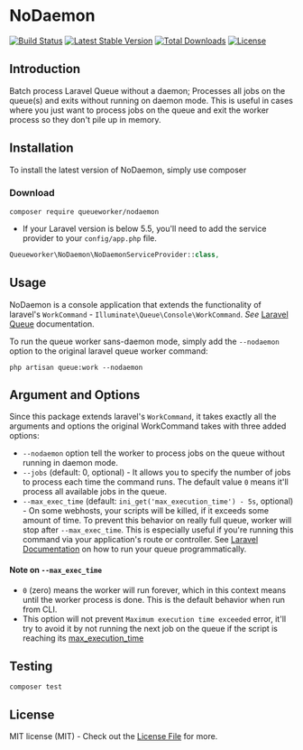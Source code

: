 # NoDaemon

[![Build Status](https://travis-ci.org/orobogenius/nodaemon.svg?branch=master)](https://travis-ci.org/orobogenius/nodaemon)
[![Latest Stable Version](https://poser.pugx.org/queueworker/nodaemon/v/stable)](https://packagist.org/packages/queueworker/nodaemon)
[![Total Downloads](https://poser.pugx.org/queueworker/nodaemon/downloads)](https://packagist.org/packages/queueworker/nodaemon)
[![License](https://poser.pugx.org/queueworker/nodaemon/license)](https://packagist.org/packages/queueworker/nodaemon)
## Introduction
Batch process Laravel Queue without a daemon; Processes all jobs on the queue(s) and exits without running on daemon mode. This is useful in cases where you just want to process jobs on the queue and exit the worker process so they don't pile up in memory.

## Installation

To install the latest version of NoDaemon, simply use composer

### Download

```
composer require queueworker/nodaemon
```

- If your Laravel version is below 5.5, you'll need to add the service provider to your ```config/app.php``` file.

```php
Queueworker\NoDaemon\NoDaemonServiceProvider::class,
```

## Usage
NoDaemon is a console application that extends the functionality of laravel's `WorkCommand` - ```Illuminate\Queue\Console\WorkCommand```. _See_ [Laravel Queue](https://laravel.com/docs/queues) documentation.

To run the queue worker sans-daemon mode, simply add the ```--nodaemon``` option to the original laravel queue worker command:

```
php artisan queue:work --nodaemon
```

## Argument and Options
Since this package extends laravel's `WorkCommand`, it takes exactly all the arguments and options the original WorkCommand takes with three added options:

- `--nodaemon` option tell the worker to process jobs on the queue without running in daemon mode.
- `--jobs` (default: 0, optional) - It allows you to specify the number of jobs to process each time the command runs. The default value `0` means it'll process all available jobs in the queue.
- `--max_exec_time` (default: `ini_get('max_execution_time') - 5s`, optional) - On some webhosts, your scripts will be killed, if it exceeds some amount of time. To prevent this behavior on really full queue, worker will stop after `--max_exec_time`. This is especially useful if you're running this command via your application's route or controller. See [Laravel Documentation](https://laravel.com/docs/artisan#programmatically-executing-commands) on how to run your queue programmatically.

#### Note on `--max_exec_time`
- `0` (zero) means the worker will run forever, which in this context means until the worker process is done. This is the default behavior  when run from CLI.
- This option will not prevent `Maximum execution time exceeded` error, it'll try to avoid it by not running the next job on the queue if the script is reaching its [max_execution_time](http://php.net/manual/en/info.configuration.php#ini.max-execution-time)

## Testing
```
composer test
```

## License

MIT license (MIT) - Check out the [License File](LICENSE) for more.